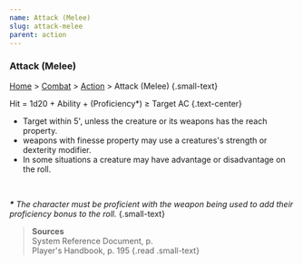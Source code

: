 ```yaml
---
name: Attack (Melee)
slug: attack-melee
parent: action
---
```

### Attack (Melee)
[Home](dm-operations-center) > [Combat](combat) > [Action](action) > Attack (Melee) {.small-text}

Hit = 1d20 + Ability + (Proficiency\*) ≥ Target AC {.text-center}

- Target within 5', unless the creature or its weapons has the reach property.
- weapons with finesse property may use a creatures's strength or dexterity modifier.
- In some situations a creature may have advantage or disadvantage on the roll.

<br/>

***\*** The character must be proficient with the weapon being used to add their proficiency bonus to the roll.* {.small-text}

> **Sources** <br/>
> System Reference Document, p. <br/>
> Player's Handbook, p. 195
{.read .small-text}